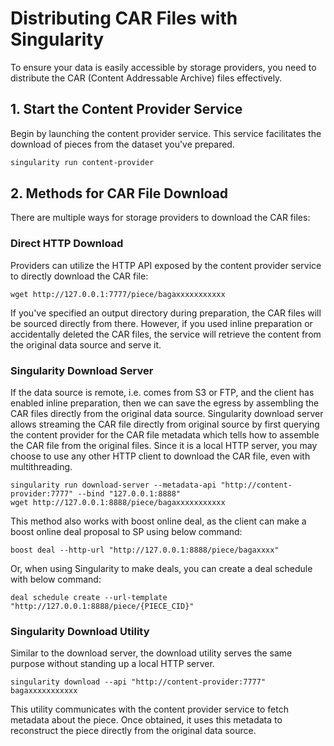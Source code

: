 # Distributing CAR Files with Singularity

To ensure your data is easily accessible by storage providers, you need to distribute the CAR (Content Addressable Archive) files effectively.

## 1. Start the Content Provider Service

Begin by launching the content provider service. This service facilitates the download of pieces from the dataset you've prepared.

```sh
singularity run content-provider
```

## 2. Methods for CAR File Download

There are multiple ways for storage providers to download the CAR files:

### Direct HTTP Download

Providers can utilize the HTTP API exposed by the content provider service to directly download the CAR file:

```shell
wget http://127.0.0.1:7777/piece/bagaxxxxxxxxxxx
```
If you've specified an output directory during preparation, the CAR files will be sourced directly from there. However, if you used inline preparation or accidentally deleted the CAR files, the service will retrieve the content from the original data source and serve it.

### Singularity Download Server
If the data source is remote, i.e. comes from S3 or FTP, and the client has enabled inline preparation, then we can save the egress by assembling the CAR files directly from the original data source.
Singularity download server allows streaming the CAR file directly from original source by first querying the content provider for the CAR file metadata which tells how to assemble the CAR file from the original files.
Since it is a local HTTP server, you may choose to use any other HTTP client to download the CAR file, even with multithreading.
```shell
singularity run download-server --metadata-api "http://content-provider:7777" --bind "127.0.0.1:8888"
wget http://127.0.0.1:8888/piece/bagaxxxxxxxxxxx
```
This method also works with boost online deal, as the client can make a boost online deal proposal to SP using below command:
```shell
boost deal --http-url "http://127.0.0.1:8888/piece/bagaxxxx"
```
Or, when using Singularity to make deals, you can create a deal schedule with below command:
```shell
deal schedule create --url-template "http://127.0.0.1:8888/piece/{PIECE_CID}"
```

### Singularity Download Utility
Similar to the download server, the download utility serves the same purpose without standing up a local HTTP server.  
```shell
singularity download --api "http://content-provider:7777" bagaxxxxxxxxxxx
```
This utility communicates with the content provider service to fetch metadata about the piece. Once obtained, it uses this metadata to reconstruct the piece directly from the original data source.
